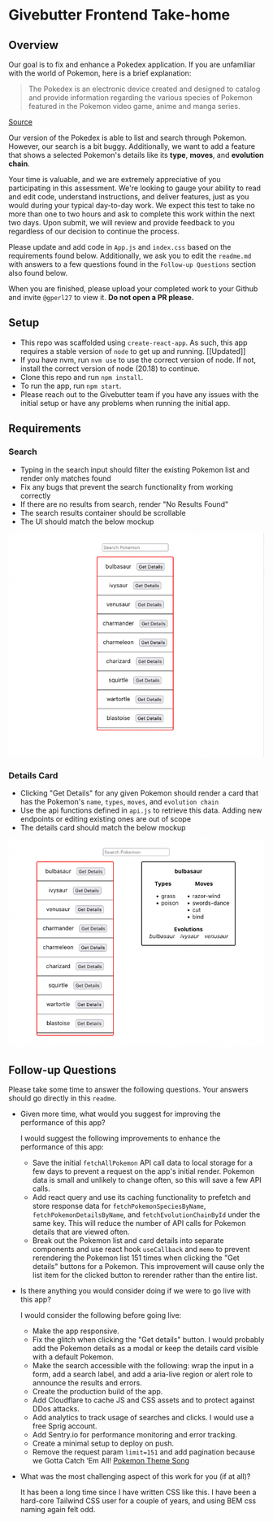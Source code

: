 # Givebutter Frontend Take-home

## Overview

Our goal is to fix and enhance a Pokedex application. If you are unfamiliar with the world of Pokemon, here is a brief explanation:

> The Pokedex is an electronic device created and designed to catalog and provide information regarding the various species of Pokemon featured in the Pokemon video game, anime and manga series.

[Source](https://pokemon.fandom.com/wiki/Pokedex)

Our version of the Pokedex is able to list and search through Pokemon. However, our search is a bit buggy. Additionally, we want to add a feature that shows a selected Pokemon's details like its **type**, **moves**, and **evolution chain**.

Your time is valuable, and we are extremely appreciative of you participating in this assessment. We're looking to gauge your ability to read and edit code, understand instructions, and deliver features, just as you would during your typical day-to-day work. We expect this test to take no more than one to two hours and ask to complete this work within the next two days. Upon submit, we will review and provide feedback to you regardless of our decision to continue the process.

Please update and add code in `App.js` and `index.css` based on the requirements found below. Additionally, we ask you to edit the `readme.md` with answers to a few questions found in the `Follow-up Questions` section also found below.

When you are finished, please upload your completed work to your Github and invite `@gperl27` to view it. **Do not open a PR please.**

## Setup

- This repo was scaffolded using `create-react-app`. As such, this app requires a stable version of `node` to get up and running.
[[Updated]]
 - If you have nvm, run `nvm use` to use the correct version of node. If not, install the correct version of node (20.18) to continue.
- Clone this repo and run `npm install`.
- To run the app, run `npm start`.
- Please reach out to the Givebutter team if you have any issues with the initial setup or have any problems when running the initial app.


## Requirements

### Search
- Typing in the search input should filter the existing Pokemon list and render only matches found
- Fix any bugs that prevent the search functionality from working correctly
- If there are no results from search, render "No Results Found"
- The search results container should be scrollable
- The UI should match the below mockup

![](mockup0.png)

### Details Card

- Clicking "Get Details" for any given Pokemon should render a card that has the Pokemon's `name`, `types`, `moves`, and `evolution chain`
- Use the api functions defined in `api.js` to retrieve this data. Adding new endpoints or editing existing ones are out of scope
- The details card should match the below mockup

![](mockup1.png)

## Follow-up Questions

Please take some time to answer the following questions. Your answers should go directly in this `readme`.

- Given more time, what would you suggest for improving the performance of this app?

  I would suggest the following improvements to enhance the performance of this app:
  - Save the initial `fetchAllPokemon` API call data to local storage for a few days to prevent a request on the app's initial render. Pokemon data is small and unlikely to change often, so this will save a few API calls.
  - Add react query and use its caching functionality to prefetch and store response data for `fetchPokemonSpeciesByName`, `fetchPokemonDetailsByName`, and `fetchEvolutionChainById` under the same key. This will reduce the number of API calls for Pokemon details that are viewed often.
  - Break out the Pokemon list and card details into separate components and use react hook `useCallback` and `memo` to prevent rerendering the Pokemon list 151 times when clicking the "Get details" buttons for a Pokemon. This improvement will cause only the list item for the clicked button to rerender rather than the entire list.

- Is there anything you would consider doing if we were to go live with this app?

  I would consider the following before going live:
    - Make the app responsive.
    - Fix the glitch when clicking the "Get details" button. I would probably add the Pokemon details as a modal or keep the details card visible with a default Pokemon.
    - Make the search accessible with the following: wrap the input in a form, add a search label, and add a aria-live region or alert role to announce the results and errors.
    - Create the production build of the app.
    - Add Cloudflare to cache JS and CSS assets and to protect against DDos attacks.
    - Add analytics to track usage of searches and clicks. I would use a free Sprig account.
    - Add Sentry.io for performance monitoring and error tracking.
    - Create a minimal setup to deploy on push.
    - Remove the request param `limit=151` and add pagination because we Gotta Catch ‘Em All!  [Pokemon Theme Song](https://www.youtube.com/watch?v=rg6CiPI6h2g)


- What was the most challenging aspect of this work for you (if at all)?

  It has been a long time since I have written CSS like this. I have been a hard-core Tailwind CSS user for a couple of years, and using BEM css naming again felt odd.
